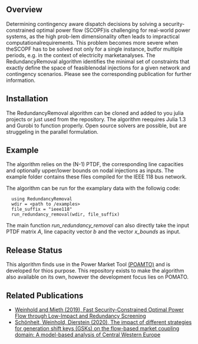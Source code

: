 Overview
--------

Determining contingency aware dispatch decisions by solving a security-constrained optimal power flow (SCOPF)is challenging for real-world power systems, as the high prob-lem dimensionality often leads to impractical computationalrequirements. This problem becomes more severe when theSCOPF has to be solved not only for a single instance, butfor multiple periods, e.g. in the context of electricity marketanalyses. The RedundancyRemoval algorithm identifies the minimal set of constraints that exactly define the space of feasiblenodal injections for a given network and contingency scenarios.
Please see the corresponding publication for further information.

Installation
------------

The RedundancyRemoval algorithm can be cloned and added to you julia projects or just used from the repository. The algorithm reequires Julia 1.3 and Gurobi to function properly. Open source solvers are possible, but are struggeling in the parallel formulation. 

Example
--------

The algorithm relies on the (N-1) PTDF, the corresponding line capacities and optionally upper/lower bounds on nodal injections as inputs.
The example folder contains these files compiled for the IEEE 118 bus network.

The algorithm can be run for the examplary data with the followig code:

      using RedundancyRemoval
      wdir = <path to /examples>
      file_suffix = "ieee118"
      run_redundancy_removal(wdir, file_suffix)

The main function *run_redundancy_removal* can also directly take the input PTDF matrix *A*, line capacity vector *b* and the vector *x_bounds* as input.

Release Status
--------------

This algorithm finds use in the Power Market Tool [(POAMTO)](https://github.com/richard-weinhold/pomato) and is developed for thios purpose. This repository exists to make the algorithm also available on its own, however the development focus lies on POMATO.

Related Publications
--------------------

- [Weinhold and Mieth (2019), Fast Security-Constrained Optimal Power Flow through
   Low-Impact and Redundancy Screening](https://arxiv.org/abs/1910.09034)
- [Schönheit, Weinhold, Dierstein (2020), The impact of different strategies for generation shift keys (GSKs) on the flow-based market coupling domain: A model-based analysis of Central Western Europe](https://www.sciencedirect.com/science/article/pii/S0306261919317544)
